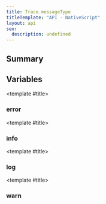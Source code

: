 ```yaml
---
title: Trace.messageType
titleTemplate: "API - NativeScript"
layout: api
seo:
  description: undefined
---
```


<!-- This page is auto generated, do not edit manually. -->
<!-- Run "yarn generate:api-docs" to regenerate -->

<script setup lang="ts">
  import { provide } from "vue";
  import API_DATA from "./Trace-messageType.data.json";
  
  provide('API_DATA', API_DATA);
</script>

<APIRefHierarchy v-once />

## <Heading ignore>Summary</Heading>

<APIRefSummary v-once />

## Variables

<div class="isConst">

<APIRef for="2877" v-once>

<template #title>

### error

</template>

</APIRef>

</div>

<div class="isConst">

<APIRef for="2875" v-once>

<template #title>

### info

</template>

</APIRef>

</div>

<div class="isConst">

<APIRef for="2874" v-once>

<template #title>

### log

</template>

</APIRef>

</div>

<div class="isConst">

<APIRef for="2876" v-once>

<template #title>

### warn

</template>

</APIRef>

</div>
